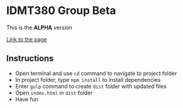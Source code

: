 # IDMT380 Group Beta
This is the **ALPHA** version

[Link to the page](http://yuangli.com/idmt380/src)

## Instructions
* Open terminal and use `cd` command to navigate to project folder
* In project folder, type `npm install` to install dependencies
* Enter `gulp` command to create `dist` folder with updated files
* Open `index.html` in `dist` folder
* Have fun
